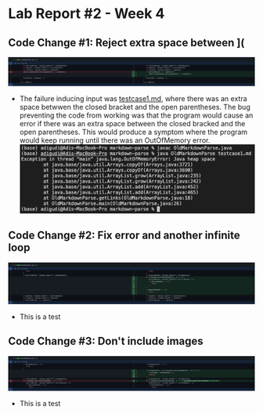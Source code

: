 # Lab Report #2 - Week 4

## Code Change #1: Reject extra space between ](
![Image](/images/Code-Error-1.png)
* The failure inducing input was [testcase1.md](https://github.com/adigudi/markdown-parse/blob/main/testcase1.md), where there was an extra space betwwen the closed bracket and the open parentheses. The bug preventing the code from working was that the program would cause an error if there was an extra space between the closed bracked and the open parentheses. This would produce a symptom where the program would keep running until there was an OutOfMemory error. 
![Image](/images/testcase1-symptom.png)

## Code Change #2: Fix error and another infinite loop
![Image](/images/Code-Error-2.png)
* This is a test

## Code Change #3: Don't include images
![Image](/images/Code-Error-3.png)
* This is a test
